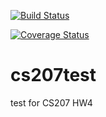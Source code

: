 [![Build Status](https://travis-ci.org/anh815/cs207test.svg?branch=master)](https://travis-ci.org/anh815/cs207test.svg?branch=master)

[![Coverage Status](https://codecov.io/gh/anh815/cs207test/branch/master/graph/badge.svg)](https://codecov.io/gh/anh815/cs207test)

# cs207test
test for CS207 HW4
